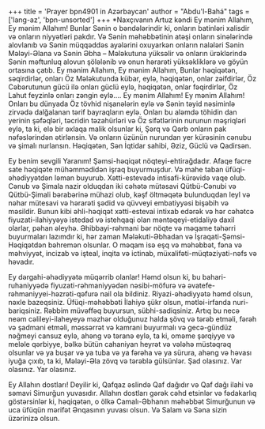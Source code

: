 +++
title = 'Prayer bpn4901 in Azərbaycan'
author = "Abdu'l-Bahá"
tags = ['lang-az', 'bpn-unsorted']
+++
*Naxçıvanın Artuz kəndi
Ey mənim Allahım, Ey mənim Allahım! Bunlar Sənin o bəndələrindir ki, onların batinləri xalisdir və onların niyyətləri pakdır. Və Sənin məhəbbətinin atəşi onların sinələrində alovlanıb və Sənin müqqəddəs ayələrini oxuyarkən onların nalələri Sənin Mələyi-Əlana və Sənin Əbha – Mələkutuna yüksəlir və onların ürəklərində Sənin məftunluq alovun şölələnib və onun hərarəti yüksəkliklərə və göyün ortasına çatıb. Ey mənim Allahım, Ey mənim Allahım, Bunlar həqiqətən, səqirdirlər, onları Öz Mələkutunda kübar, eylə, həqiqətən, onlar zəifdirlər, Öz Cəbərutunun gücü ilə onları güclü eylə, həqiqətən, onlar fəqirdirlər, Öz Lahut feyzinlə onları zəngin eylə.... Ey mənim Allahım! Ey mənim Allahım! Onları bu dünyada Öz tövhid nişanələrin eylə və Sənin təyid nəsiminlə zirvədə dalğalanan tərif bayraqların eylə. Onları bu aləmdə töhidin dan yerinin şəfəqləri, təcridin təzahürləri və Öz sifətlərinin nurunun məşriqləri eylə, ta ki, elə bir əxlaqa malik olsunlar ki, Şərq və Qərb onların pak nəfəslərindən ətirlənsin. Və onların üzünün nurundan yer kürəsinin cənubu və şimalı nurlansın. Həqiqətən, Sən İqtidar sahibi, Əziz, Güclü və Qadirsən.

Ey benim sevgili Yaranım! Şəmsi-həqiqət nöqteyi-ehtirağdadır. Afaqe fəcre sate həqiqəte mühəmmədidən işraq buyurmuşdur. Və mahe taban üfüqi-əhədiyyətdən ləman buyurub. Xətti-estevadə intisafi-kürəvidə vaqe olub. Cənub və Şimala nazir olduqdan iki cəhətə mütəsavi Qütbü-Cənubi və Qütbü-Şimali bərabərinə mühazi olub, kəşf öltməqətə bulunduqdan leyl və nəhar mütesavi və hərarəti şədid və qüvveyi embatiyyəsi bişəbih və məsildir. Bunun kibi əhli-həqiqət xətti-estevai intixab edərək və hər cəhətcə fiyuzati-ilahiyyəyə istedad və istehqaqi olan məntəqeyi-etidaliyə daxil olarlar, pəhan əleyhə. Əhibbayi-rəhmani bər nöqte və məqame təhərri buyurmaları lazımdır ki, hər zaman Mələkuti-Əbhadan və İşraqati-Şəmsi-Həqiqətdən bəhremən olsunlar. O məqam isə eşq və məhəbbət, fəna və məhviyyət, incizab və işteal, inqita və ictinab, müxalifəti-müqtəziyati-nəfs və həvadır.

Ey dərgahi-əhədiyyətə müqərrib olanlar! Həmd olsun ki, bu bahari-ruhaniyyədə fiyuzati-rəhmaniyyədən nəsibi-möfurə və əvatefe-rəhmaniyyei-həzrəti-qəfurə nail ola bildiniz. Riyazi-əhədiyyətə həmd olsun, nəxle bazeqsiniz. Üfüqi-məhəbbəti İlahiyə şükr olsun, mətləi-irfanda nuri-bariqsiniz. Rəbbim müvəffəq buyursun, sübhi-sadiqsiniz. Artıq bu necə neəm cəlileyi-ilaheyeyə məzhər olduğunuz halda şövq və tərəb etməli, fərəh və şadmani etməli, məssərrət və kamrani buyurmalı və gecə-gündüz nəğmeyi cansuz eylə, ahəng və təranə eylə, ta ki, oməme şərqiyye və meləle qərbiyye, bəlkə bütün cahaniyan heyrət və vələhə müstəqrəq olsunlar və ya buşar və ya tuba və ya fərəha və ya sürura, ahəng və həvası iyuğa çıxıb, ta ki, Mələyi-Əla zövq və tərəblə gülsünlər. Şad olasınız. Var olasınız. Yar olasınız.

Ey Allahın dostları! Deyilir ki, Qafqaz əslində Qaf dağıdır və Qaf dağı ilahi və səmavi Simurğun yuvasıdır. Allahın dostları gərək cəhd etsinlər və fədakarlıq göstərsinlər ki, həqiqətən, o ölkə Camalı-Əbhanın məhəbbət Simurğunun və uca üfüqün mərifət Ənqasının yuvası olsun. Və Salam və Səna sizin üzərinizə olsun.

